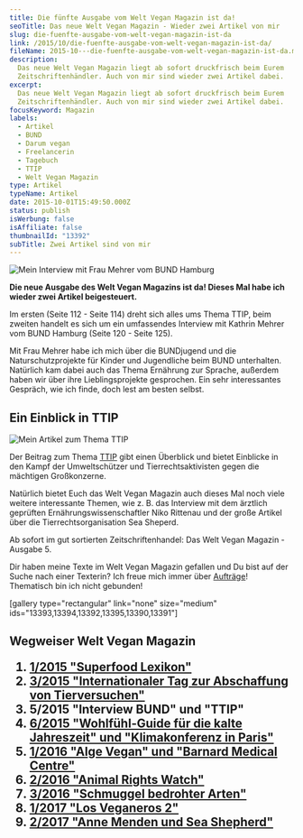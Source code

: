 ```yaml
---
title: Die fünfte Ausgabe vom Welt Vegan Magazin ist da!
seoTitle: Das neue Welt Vegan Magazin - Wieder zwei Artikel von mir
slug: die-fuenfte-ausgabe-vom-welt-vegan-magazin-ist-da
link: /2015/10/die-fuenfte-ausgabe-vom-welt-vegan-magazin-ist-da/
fileName: 2015-10---die-fuenfte-ausgabe-vom-welt-vegan-magazin-ist-da.md
description:
  Das neue Welt Vegan Magazin liegt ab sofort druckfrisch beim Eurem
  Zeitschriftenhändler. Auch von mir sind wieder zwei Artikel dabei.
excerpt:
  Das neue Welt Vegan Magazin liegt ab sofort druckfrisch beim Eurem
  Zeitschriftenhändler. Auch von mir sind wieder zwei Artikel dabei.
focusKeyword: Magazin
labels:
  - Artikel
  - BUND
  - Darum vegan
  - Freelancerin
  - Tagebuch
  - TTIP
  - Welt Vegan Magazin
type: Artikel
typeName: Artikel
date: 2015-10-01T15:49:50.000Z
status: publish
isWerbung: false
isAffiliate: false
thumbnailId: "13392"
subTitle: Zwei Artikel sind von mir
---
```


![Mein Interview mit Frau Mehrer vom BUND Hamburg](http://cardamonchai.com/wp-content/uploads/2015/12/23561697616_a4fe3f4373_z-640x427.jpg "Mein Interview mit Frau Mehrer vom BUND Hamburg")

<strong>Die neue Ausgabe des Welt Vegan Magazins ist da! Dieses Mal habe ich
wieder zwei Artikel beigesteuert.</strong>

Im ersten (Seite 112 - Seite 114) dreht sich alles ums Thema TTIP, beim zweiten
handelt es sich um ein umfassendes Interview mit Kathrin Mehrer vom BUND Hamburg
(Seite 120 - Seite 125).

Mit Frau Mehrer habe ich mich über die BUNDjugend und die Naturschutzprojekte
für Kinder und Jugendliche beim BUND unterhalten. Natürlich kam dabei auch das
Thema Ernährung zur Sprache, außerdem haben wir über ihre Lieblingsprojekte
gesprochen. Ein sehr interessantes Gespräch, wie ich finde, doch lest am besten
selbst.

## Ein Einblick in TTIP

![Mein Artikel zum Thema TTIP](http://cardamonchai.com/wp-content/uploads/2015/12/23587734615_889ec5ec80_z-640x427.jpg "Mein Artikel zum Thema TTIP")

Der Beitrag zum Thema
<a href="http://cardamonchai.com/2015/02/veganer-sind-unglaublich-kreativ/">TTIP</a>
gibt einen Überblick und bietet Einblicke in den Kampf der Umweltschützer und
Tierrechtsaktivisten gegen die mächtigen Großkonzerne.

Natürlich bietet Euch das Welt Vegan Magazin auch dieses Mal noch viele weitere
interessante Themen, wie z. B. das Interview mit dem ärztlich geprüften
Ernährungswissenschaftler Niko Rittenau und der große Artikel über die
Tierrechtsorganisation Sea Sheperd.

Ab sofort im gut sortierten Zeitschriftenhandel: Das Welt Vegan Magazin -
Ausgabe 5.

Dir haben meine Texte im Welt Vegan Magazin gefallen und Du bist auf der Suche
nach einer Texterin? Ich freue mich immer über
<a href="mailto:info@cardamonchai.com">Aufträge</a>! Thematisch bin ich nicht
gebunden!

[gallery type="rectangular" link="none" size="medium"
ids="13393,13394,13392,13395,13390,13391"]

## Wegweiser Welt Vegan Magazin<ol><li><a href="/2015/04/mein-erster-artikel-im-welt-vegan-magazin/">1/2015 "Superfood Lexikon"</a></li><li><a href="/2015/05/das-neue-welt-vegan-magazin-ist-da/">3/2015 "Internationaler Tag zur Abschaffung von Tierversuchen"</a></li><li>5/2015 "Interview BUND" und "TTIP"</li><li><a href="/2015/12/die-sechste-ausgabe-vom-welt-vegan-magazin-ist-da/">6/2015 "Wohlfühl-Guide für die kalte Jahreszeit" und "Klimakonferenz in Paris"</a></li><li><a href="http://cardamonchai.com/2016/03/welt-vegan-magazin-die-ausgabe-12016-ist-da/">1/2016 "Alge Vegan" und "Barnard Medical Centre"</a></li><li><a href="http://welt-vegan-magazin-22016">2/2016 "Animal Rights Watch"</a></li><li><a href="http://cardamonchai.com/2016/09/thomas-d-im-welt-vegan-magazin/">3/2016 "Schmuggel bedrohter Arten"</a></li><li><a href="http://cardamonchai.com/2017/03/los-veganeros-welt-vegan-magazin-1-2017/">1/2017 "Los Veganeros 2"</a></li><li><a href="http://cardamonchai.com/2017/06/welt-vegan-magazin-2-2017-anne-menden/">2/2017 "Anne Menden und Sea Shepherd"</a></li></ol><span style="border-radius: 2px; text-indent: 20px; width: auto; padding: 0px 4px 0px 0px; text-align: center; font: bold 11px/20px 'Helvetica Neue',Helvetica,sans-serif; color: #ffffff; background: #bd081c  no-repeat scroll 3px 50% / 14px 14px; position: absolute; opacity: 1; z-index: 8675309; display: none; cursor: pointer; top: 605px; left: 1016px;">Merken</span>
